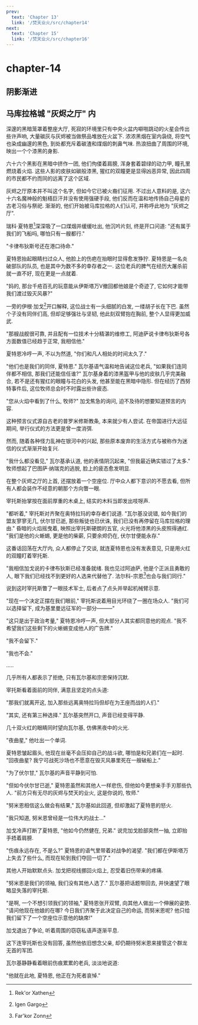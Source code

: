 ```yaml
---
prev:
  text: 'Chapter 13'
  link: '/焚天业火/src/chapter14'
next:
  text: 'Chapter 15'
  link: '/焚天业火/src/chapter16'
---
```


# chapter-14

## 阴影渐进

## 马库拉格城 "灰烬之厅" 内

深邃的黑暗笼罩着整座大厅, 死寂的环境里只有中央火盆内噼啪跳动的火星会传出些许声响, 大量碳灰与灰烬被当做祭品堆放在火盆下. 浓浓黑烟在室内袅绕, 将空气也染成幽邃的黑色, 到处都充斥着碳渣和煤烟的刺鼻气味. 热浪扭曲了周围的环境, 映出一个个漆黑的身影.

六十六个黑影在黑暗中挤作一团, 他们佝偻着肩膀, 浑身套着碧绿的动力甲, 瞳孔里燃烧着火焰. 这些人影的皮肤如碳般漆黑, 猩红的双瞳更是显得凶恶异常, 因此四周的市民都不约而同的远离了这个区域.

灰烬之厅原本并不叫这个名字, 但如今它已被火裔们征用. 不过出人意料的是, 这六十六名魔神般的魁梧巨汗并没有使用强硬手段, 他们反而在温和地传扬自己母星的古老习俗与祭祀. 渐渐的, 他们开始被马库拉格的人们认可, 并称呼此地为 "灰烬之厅".

瑞科·夏特恩[^1]深深吸了一口煤烟并缓缓吐出, 他沉吟片刻, 终是开口问道: "还有属于我们的飞船吗, 哪怕只有一艘都行."

"卡律布狄斯号还在港口待命."

夏特恩抬起眼睛扫过众人, 他脸上的伤疤在抬眼时显得愈发狰狞. 夏特恩是一名炎破部队的队员, 也是其中为数不多的幸存者之一. 这位老兵的脾气在经历大屠杀前就一直不好, 现在更是一点就着.

"妈的, 那台千疮百孔的玩意能从伊斯塔万V撤回都他娘是个奇迹了, 它如何才能带我们渡过毁灭风暴?"

一旁的伊根·加戈[^2]开口解释, 这位战士有一头细腻的白发, 一缕胡子长在下巴. 虽然个子没有同伴们高, 但却足够强壮与坚韧, 他此刻双臂抱在胸前, 整个人显得更加威武.

"那艘战舰很可靠, 并且配有一位技术十分精湛的维修工, 阿迪萨说卡律布狄斯号各方面数值已经趋于正常, 我相信他."

夏特恩冷哼一声, 不以为然道, "你们和凡人相处的时间太久了."

"他们也是我们的同伴, 夏特恩." 瓦尔基语气温和地告诫这位老兵, "如果我们连同伴都不相信, 那我们还能信任谁?" 瓦尔基身着的漆黑盔甲与他的皮肤几乎完美融合, 若不是还有猩红的眼瞳与花白的头发, 他甚至能在黑暗中隐形. 但在经历了西努特事件后, 这位牧师总会时不时露出些许疲态.

"您从火焰中看到了什么, 牧师?" 加戈焦急的询问, 迫不及待的想要知道预言的内容.

这种预言仪式源自古老的普罗米修斯教条, 本来就少有人尝试. 在帝国进行大远征期间, 举行仪式的方法更是曾一度消弭.

然而, 随着各种怪力乱神在银河中的兴起, 那些原本废弃的生活方式与被称作为迷信的仪式渐渐开始复兴.

"我什么都没看见," 瓦尔基承认道, 他的表情阴沉起来, "但我最近确实错过了太多." 牧师想起了巴图萨·纳瑞克的逃脱, 脸上的疲态愈发明显.

在整个灰烬之厅的上首, 还摆放着一个空座位. 厅中众人都下意识的不愿去看, 但所有人都会装作不经意的朝那个方向瞥一眼.

宰托斯抬掌按在面前厚重的木桌上, 结实的木料当即发出吱呀声.

"都听着," 宰托斯对齐聚在奥特拉玛的幸存者们说道. "瓦尔基没说错, 如今我们的盟友寥寥无几, 伏尔甘已逝, 那些叛徒也已伏诛, 我们已没有再停留在马库拉格的理由." 昏暗的火焰摇曳着, 映照出宰托斯硬朗的五官, 火光将他漆黑的头皮照得通红. "我们是他的火蜥蜴, 更是他的柴薪, 只要余烬仍在, 伏尔甘便能永存."

这番话回荡在大厅内, 众人都停止了交谈, 就连夏特恩也没有发表意见, 只是用火红的双瞳盯着宰托斯.

"我相信加戈说的卡律布狄斯已经准备就绪. 我也见过阿迪萨, 他是个正派且勇敢的人, 眼下我们已经找不到更好的人选来代替他了. 法尔科-宗恩[^3]也会与我们同行."

说到这时宰托斯瞥了一眼技术军士, 后者点了点头并举起机械臂示意.

"现在一个决定正摆在我们眼前," 宰托斯说着用目光环绕了一圈在场众人. "我们可以选择留下, 成为基里曼远征军的一部分———"

"这只是出于政治考量," 夏特恩冷哼一声, 但大部分人其实都同意他的观点. "我不希望我们这些剩下的火蜥蜴变成他人的广告牌."

"我不会留下."

"我也不会."

.....

几乎所有人都表示了拒绝, 只有瓦尔基和宗恩保持沉默.

宰托斯看着面前的同伴, 满意且坚定的点头道:

"那我们就离开这, 加入那些远离奥特拉玛但却在为王座而战的人们."

"其实, 还有第三种选择." 瓦尔基突然开口, 声音已经变得平静.

几十双火红的眼睛同时望向瓦尔基, 仿佛黑夜中的火光.

"夜曲星," 他吐出一个单词.

夏特恩皱起眉头, 他现在丝毫不会压抑自己的战斗欲, 哪怕是和兄弟们在一起时. "回夜曲星? 我宁可战死沙场也不愿意在毁灭风暴里死在一艘破船上."

"为了伏尔甘," 瓦尔基的声音平静到可怕.

"但如今伏尔甘已逝," 夏特恩虽然和其他人一样悲伤, 但他如今更想亲手手刃那些仇人. "前方只有无尽的灰烬与焚天的业火, 这是你说的, 牧师."

"努米恩相信这么做会有结果," 瓦尔基如此回道, 但却激起了夏特恩的怒火.

"我只知道, 努米恩曾经是一位伟大的战士..."

加戈冷声打断了夏特恩, "他如今仍然健在, 兄弟." 说完加戈脸部突然一抽, 立即抬手捂着肩膀.

"伤痕永远存在, 不是么?" 夏特恩的语气里带着对战争的渴望. "我们都在伊斯塔万上失去了些什么, 而现在轮到我们夺回一切了."

其他人开始默默点头. 加戈把视线挪回火焰上, 忍受着旧伤带来的疼痛.

"努米恩是我们的领袖, 我们没有其他人选了." 瓦尔基把话题带回去, 并快速望了眼略显失落的宰托斯.

"是啊, 一个不想引领我们的领袖," 夏特恩张开双臂, 向其他人做出一个伸展的姿势. "请问他现在他娘的在哪? 今日我们齐聚于此决定自己的命运, 而努米恩呢? 他只给我们留下了一个空座位示意他的缺席!"

加戈退出了争论, 听着周围的窃窃私语声逐渐平息.

这下连宰托斯也没有回答, 虽然他依旧想念父亲, 却仍期待努米恩来接管这个群龙无首的军团.

瓦尔基静静看着眼前伤痕累累的老兵, 淡淡地说道:

"他就在此地, 夏特恩, 他正在为死者哀悼."

[^1]: Rek'or Xathen

[^2]: Igen Gargo

[^3]: Far'kor Zonn
